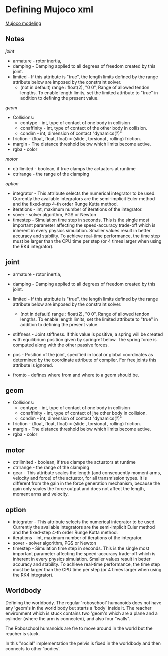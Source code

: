 # Defining Mujoco xml

[Mujoco modeling](http://www.mujoco.org/book/modeling.html)
## Notes

*joint*
* armature - rotor inertia,
* damping - Damping applied to all degrees of freedom created by this joint.
* limited - If this attribute is "true", the length limits defined by the range attribute below are imposed by the constraint solver.
	* (not in default) range : float(2), "0 0",  Range of allowed tendon lengths. To enable length limits, set the limited attribute to "true" in addition to defining the present value.

*geom*
* Collisions:
	* contype - int, type of contact of one body in collision 
	* conaffinity - int, type of contact of the other body in collision.  
	* condim - int, dimension of contact "dynamics(?)"	
* friction - (float, float, float) = (slide , torsional , rolling) friction.
* margin - The distance threshold below which limits become active.
* rgba - color

*motor*
* ctrllimited - boolean, if true clamps the actuators at runtime
* ctrlrange - the range of the clamping

*option*
* integrator - This attribute selects the numerical integrator to be used. Currently the available integrators are the semi-implicit Euler method and the fixed-step 4-th order Runge Kutta method.
* iterations - int, maximum number of iterations of the integrator.
* sover - solver algorithm, PGS or Newton
* timestep - Simulation time step in seconds. This is the single most important
	parameter affecting the speed-accuracy trade-off which is inherent in every
	physics simulation. Smaller values result in better accuracy and stability.
	To achieve real-time performance, the time step must be larger than the CPU
	time per step (or 4 times larger when using the RK4 integrator).

## joint
* armature - rotor inertia,
* damping - Damping applied to all degrees of freedom created by this joint.
* limited - If this attribute is "true", the length limits defined by the range attribute below are imposed by the constraint solver.
	* (not in default) range : float(2), "0 0",  Range of allowed tendon lengths. To enable length limits, set the limited attribute to "true" in addition to defining the present value.
* stiffness - Joint stiffness. If this value is positive, a spring will be created with equilibrium position given by springref below. The spring force is computed along with the other passive forces.

* pos - Position of the joint, specified in local or global coordinates as determined by the coordinate attribute of compiler. For free joints this attribute is ignored.

* fromto - defines where from and where to a geom should be.

## geom
* Collisions:
	* contype - int, type of contact of one body in collision 
	* conaffinity - int, type of contact of jhe other body in collision.  
	* condim - int, dimension of contact "dynamics(?)"	
* friction - (float, float, float) = (slide , torsional , rolling) friction.
* margin - The distance threshold below which limits become active.
* rgba - color

## motor
* ctrllimited - boolean, if true clamps the actuators at runtime
* ctrlrange - the range of the clamping
* gear - This attribute scales the length (and consequently moment arms, velocity and force) of the actuator, for all transmission types. It is different from the gain in the force generation mechanism, because the gain only scales the force output and does not affect the length, moment arms and velocity.

## option
* integrator - This attribute selects the numerical integrator to be used. Currently the available integrators are the semi-implicit Euler method and the fixed-step 4-th order Runge Kutta method.
* iterations - int, maximum number of iterations of the integrator.
* sover - solver algorithm, PGS or Newton
* timestep - Simulation time step in seconds. This is the single most important parameter affecting the speed-accuracy trade-off which is inherent in every physics simulation. Smaller values result in better accuracy and stability. To achieve real-time performance, the time step must be larger than the CPU time per step (or 4 times larger when using the RK4 integrator).


## Worldbody

Defining the worldbody. The regular 'roboschool' humanoids does not have any 'geom's in the world body but starts a 'body' inside it.
The reacher environment which is stuck contains two 'geom's which are a plane and a cylinder (where the arm is connected), and also four "walls". 

The Roboschool humanoids are fre to move around in the world but the reacher is stuck.

In this "social" implementation the pelvis is fixed in the worldbody and then connects to other 'bodies'.
